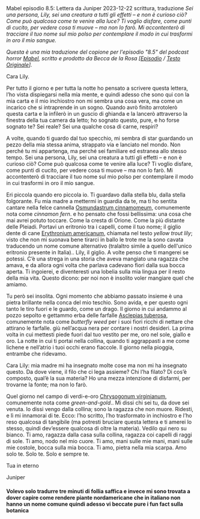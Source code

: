 <post-metadata>
  <post-title>Mabel episodio 8.5: Lettera da Juniper</post-title>
  <post-date>2023-12-22</post-date>
  <post-tags>scrittura, traduzione</post-tags>
  <post-excerpt><em>Sei una persona, Lily, sei una creatura a tutti gli effetti – e non è curioso ciò? Come può qualcosa come te venire alla luce? Ti voglio disfare, come punti di cucito, per vedere cosa ti muove – ma non lo farò. Mi accontenterò di tracciare il tuo nome sul mio polso per contemplare il modo in cui trasformi in oro il mio sangue.</em></post-excerpt>
</post-metadata>

_Questa è una mia traduzione del copione per l'episodio "8.5" del podcast horror [Mabel](https://mabelpodcast.com/), scritto e prodotto da Becca de la Rosa [[Episodio](https://www.podchaser.com/podcasts/mabel-217856/episodes/mabel-episode-85-letter-from-j-10032364) / [Testo Originale](https://mabelpodcast.com/s/Letter-from-Juniper-mjbc.pdf)]._

Cara Lily.

Per tutto il giorno e per tutta la notte ho pensato a scrivere questa lettera, l’ho vista dispiegarsi nella mia mente, e quindi adesso che sono qui con la mia carta e il mio inchiostro non mi sembra una cosa vera, ma come un incarico che si intraprende in un sogno. Quando avrò finito arrotolerò questa carta e la infilerò in un guscio di ghianda e la lancerò attraverso la finestra della tua camera da letto; ho sognato questo, pure, e ho forse sognato te? Sei reale? Sei una qualche cosa di carne, respiri?

A volte, quando ti guardo dal tuo specchio, mi sembra di star guardando un pezzo della mia stessa anima, strappato via e lanciato nel mondo. Non perché tu mi appartenga, ma perché sei familiare ed estranea allo stesso tempo. Sei una persona, Lily, sei una creatura a tutti gli effetti – e non è curioso ciò? Come può qualcosa come te venire alla luce? Ti voglio disfare, come punti di cucito, per vedere cosa ti muove – ma non lo farò. Mi accontenterò di tracciare il tuo nome sul mio polso per contemplare il modo in cui trasformi in oro il mio sangue.

Eri piccola quando ero piccola io. Ti guardavo dalla stella blu, dalla stella folgorante. Fu mia madre a mettermi in guardia da te, ma ti ho sentita cantare nella felce cannella<fn> [Osmundastrum cinnamomeum](https://en.wikipedia.org/wiki/Osmundastrum), comunemente nota come _cinnamon fern_.</fn> e ho pensato che fossi bellissima: una cosa che mai avrei potuto toccare. Come la cresta di Orione. Come la più distante delle Pleiadi. Portavi un eritronio tra i capelli, come il tuo nome; il giglio dente di cane<fn> [Erythronium americanum](https://en.wikipedia.org/wiki/Erythronium_americanum), chiamata nel testo _yellow trout lily_; visto che non mi suonava bene tirarci in ballo le trote me la sono cavata traducendo un nome comune alternativo (tralaltro simile a quello dell'unico eritronio presente in Italia).</fn>. Lily, il giglio. A volte penso che ti mangerei se potessi. C’è una strega in una storia che aveva mangiato una ragazza che amava, e da allora ogni volta che parlava cadevano fiori dalla sua bocca aperta. Ti ingoierei, e diventeresti una lobelia sulla mia lingua per il resto della mia vita. Questo dicono: per noi non è insolito voler mangiare quel che amiamo.

Tu però sei insolita. Ogni momento che abbiamo passato insieme è una pietra brillante nella conca del mio teschio. Sono avida, e per questo ogni tanto le tiro fuori e le guardo, come un drago. Il giorno in cui andammo al pozzo sepolto e gettammo erba delle farfalle<fn> [Asclepias tuberosa](https://en.wikipedia.org/wiki/Asclepias_tuberosa), comunemente nota come _butterfly weed_ per i suoi fiori ricchi di nettare che attirano le farfalle.</fn> giù nell’acqua nera per contare i nostri desideri. La prima volta in cui mettesti piede fuori dal tuo vestito per me, oro nel sole, giallo e oro. La notte in cui ti portai nella collina, quando ti aggrappasti a me come lichene e nell’atrio i tuoi occhi erano fiaccole. Il giorno nella pioggia, entrambe che ridevamo.

Cara Lily: mia madre mi ha insegnato molte cose ma non mi ha insegnato questo. Da dove viene, il filo che ci lega assieme? Chi l’ha filato? Di cos’è composto, qual’è la sua materia? Ho una mezza intenzione di disfarmi, per trovarne la fonte; ma non lo farò.

Quel giorno nel campo di verdi-e-oro<fn> [Chrysogonum virginianum](https://en.wikipedia.org/wiki/Chrysogonum_virginianum), comunemente nota come _green-and-gold_.</fn>. Mi dissi chi sei tu, da dove sei venuta. Io dissi vengo dalla collina; sono la ragazza che non muore. Ridesti, e lì mi innamorai di te. Ecco: l’ho scritto, l’ho trasformato in inchiostro e l’ho reso qualcosa di tangibile (ma potresti bruciare questa lettera e ti amerei lo stesso, quindi dev’essere qualcosa di oltre la materia). Vedilo qui nero su bianco. Ti amo, ragazza dalla casa sulla collina, ragazza coi capelli di raggi di sole. Ti amo, nodo nel mio cuore. Ti amo, mani sulle mie mani, mani sulle mie costole, bocca sulla mia bocca. Ti amo, pietra nella mia scarpa. Amo solo te. Solo te. Solo e sempre te.

Tua in eterno

Juniper
<h4 id="footnotes"> Volevo solo tradurre tre minuti di follia saffica e invece mi sono trovata a dover capire come rendere piante nordamericane che in italiano non hanno un nome comune quindi adesso vi beccate pure i fun fact sulla botanica</h4>